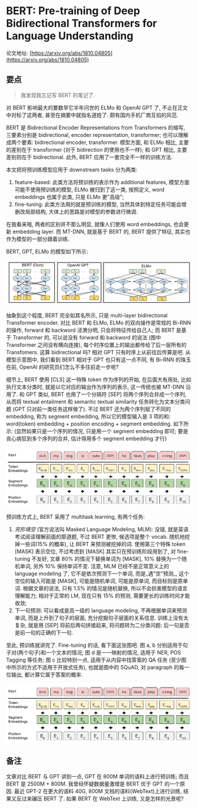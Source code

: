 # BERT: Pre-training of Deep Bidirectional Transformers for Language Understanding

论文地址: [https://arxiv.org/abs/1810.04805](https://arxiv.org/abs/1810.04805)

## 要点

> 我发现我忘记写 BERT 的笔记了.

对 BERT 影响最大的要数早它半年问世的 ELMo 和 OpenAI GPT 了, 不止在正文中対标了这两者, 甚至在摘要中就指名道姓了. 颇有国内手机厂商互掐的风范.

BERT 是 Bidirectional Encoder Representations from Transformers 的缩写, 三要素分别是 bidirectional, encoder representation, transformer; 也可以理解成两个要素: bidirectional encoder, transformer. 模型方面, 和 ELMo 相比, 主要的差别在于 transformer \(对于 bidirection 的使用也不一样\); 和 GPT 相比, 主要差别则在于 bidirectional. 此外, BERT 应用了一套完全不一样的训练方法.

本文把将预训练模型应用于 downstream tasks 分为两类:

1. feature-based: 此类方法将预训练的表示作为 additional features, 模型方面可能不使用预训练的模型, ELMo 被归到了这一类, 按照定义, word embeddings 也属于此类, 只是 ELMo 更"高级";
2. fine-tuning: 此类方法用的就是预训练的模型, 当然具体到特定任务可能会增删改局部结构, 大体上的思路是对模型的参数进行微调.

在我看来哦, 两者的区别并不那么明显, 就像人们使用 word embeddings, 也会更新 embedding layer. 而 MT-DNN, 就是基于 BERT 的, BERT 提供了特征, 其实也作为模型的一部分跟着训练.

BERT, GPT, ELMo 的模型如下所示:

![bert\_gpt\_elmo](../../.gitbook/assets/bert_gpt_elmo.png)

抽象到这个程度, BERT 完全如其名所示, 只是 multi-layer bidirectional Transformer encoder. 对比 BERT 和 ELMo, ELMo 的双向操作是常规的 Bi-RNN 的操作, forward 和 backword 泾渭分明, 只会将特征传给自己人; 而 BERT 是基于 Transformer 的, 可以说没有 forward 和 backword 的说法 \(图中 Transformer 之间没有横向连接\), 每个时序位置上的输出都传给了后一层所有的 Transfomers. 这算 bidirectional 吗? 相对 GPT 只有时序上从前往后传算是吧. 从模型示意图中, 我们看到 BERT 相对于 GPT 也只有这一点不同, 有 Bi-RNN 的珠玉在前, OpenAI 的研究员们怎么不多往前走一步呢?

细节上, BERT 使用 \[CLS\] 这一特殊 token 作为序列的开始, 在后面大有用处, 比如执行文本分类时, 就是以它对应的输出作为序列的表示, 这一传统也被 MT-DNN 沿用了. 和 GPT 类似, BERT 也用了一个分隔符 \[SEP\] 将两个序列合并成一个序列, 从而将 textual entailment 和 semantic textual similarity 任务转化为文本分类问题 \(GPT 只对前一类任务这样做了\). 不过 BERT 还为两个序列赋了不同的 embedding, 称为 segment embedding, 所以它的模型输入是 3 项的和: word\(token\) embedding + position encoding + segment embedding. 如下所示: \(显然如果只是一个序列的情况, 只是用一个 segment embedding 即可; 要是丧心病狂到多个序列的合并, 估计得用多个 segment embedding 才行\)

![bert\_input](../../.gitbook/assets/bert_input%20%281%29.png)

预训练方式上, BERT 采用了 multitask learning, 有两个任务:

1. _完形填空_ \(官方说法叫 Masked Language Modeling, MLM\): 没错, 就是英语考试阅读理解前面的那道题, 不过 BERT 更惨, 候选项是整个 vocab. 随机地挖掉一些词\(15% 的概率\), 让 BERT 来预测被挖掉的词. 使用第三个特殊 token \[MASK\] 表示空位, 不过考虑到 \[MASK\] 其实只在预训练阶段用到了, 对 fine-tuning 不友好, 文章 80% 的情况下替换单词为 \[MASK\], 10% 替换为一个随机单词, 另外 10% 保持单词不变. 注意, MLM 已经不是正常意义上的 language modeling 了, 它不是依次预测下一个单词, 而是_遇"空"预测_, 这个空位的输入可能是 \[MASK\], 可能是随机单词, 可能是原单词, 而目标则是原单词. 根据文章的说法, 只有 1.5% 的情况是随机替换, 所以不会损害模型的语言理解能力; 相对于正常的 LM, 现在只有 15% 的预测, 需要更长的训练时间才能收敛;
2. 下一句预测: 可以看成是高一级的 language modeling, 不再根据单词来预测单词, 而是上升到了句子的层面, 充分挖掘句子层面的关系信息. 训练上没有太复杂, 就是用 \[SEP\] 将前后两句拼接起来, 将问题转为二分类问题: 后一句是否是前一句的正确的下一句.

至此, 预训练就讲完了. Fine-tuning 的话, 看下面这张图吧. 图 a, b 分别适用于句子对\(两个句子\)和一个文本的情况; 图 d 是一一映射的情况, 适用于 NER, POS Tagging 等任务; 图 c 比较特别一点, 适用于从内容中找答案的 QA 任务 \(至少图中所示的方式不适用于开放式任务\), 也就是图中的 SQuAD, 对 paragraph 的每一位输出, 都计算它属于答案的概率.

![bert\_input](../../.gitbook/assets/bert_input.png)

## 备注

文章对比 BERT 与 GPT 讲到一点, GPT 在 800M 单词的语料上进行预训练; 而且 BERT 是 2500M + 800M. 我曾经怀疑数据量激增是 BERT 优于 GPT 的一个原因. 最近 GPT-2 在更大的语料 40G, 800M 文档的语料\(WebText\)上进行训练, 结果又反过来碾压 BERT 了. 如果 BERT 在 WebText 上训练, 又是怎样的光景呢?


